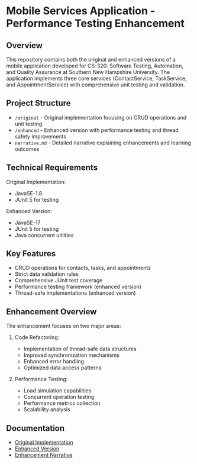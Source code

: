 # Mobile Services Application - Performance Testing Enhancement

## Overview
This repository contains both the original and enhanced versions of a mobile application developed for CS-320: Software Testing, Automation, and Quality Assurance at Southern New Hampshire University. The application implements three core services (ContactService, TaskService, and AppointmentService) with comprehensive unit testing and validation.

## Project Structure
- `/original` - Original implementation focusing on CRUD operations and unit testing
- `/enhanced` - Enhanced version with performance testing and thread safety improvements
- `narrative.md` - Detailed narrative explaining enhancements and learning outcomes

## Technical Requirements
Original Implementation:
- JavaSE-1.8
- JUnit 5 for testing

Enhanced Version:
- JavaSE-17
- JUnit 5 for testing
- Java concurrent utilities

## Key Features
- CRUD operations for contacts, tasks, and appointments
- Strict data validation rules
- Comprehensive JUnit test coverage
- Performance testing framework (enhanced version)
- Thread-safe implementations (enhanced version)

## Enhancement Overview
The enhancement focuses on two major areas:
1. Code Refactoring:
   - Implementation of thread-safe data structures
   - Improved synchronization mechanisms
   - Enhanced error handling
   - Optimized data access patterns

2. Performance Testing:
   - Load simulation capabilities
   - Concurrent operation testing
   - Performance metrics collection
   - Scalability analysis

## Documentation
- [Original Implementation](/original/README.md)
- [Enhanced Version](/enhanced/README.md)
- [Enhancement Narrative](narrative.md)
